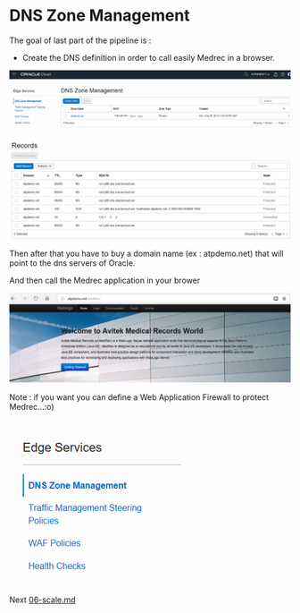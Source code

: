 # DNS Zone Management

The goal of last part of the pipeline is :

- Create the DNS definition in order to call easily Medrec in a browser. 

![DNS](images/dns.png)

![DNS Details](images/dns_details.png)

Then after that you have to buy a domain name (ex : atpdemo.net) that will point to the dns servers of Oracle.

And then call the Medrec application in your brower

![Medrec Dns](images/medrec_dns.png)

Note : if you want you can define a Web Application Firewall to protect Medrec...:o)

![WAF](images/waf.png)

Next [06-scale.md](05-scale.md)


